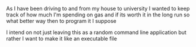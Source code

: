 As I have been driving to and from my house to university I wanted to keep track of how much
I'm spending on gas and if its worth it in the long run so what better way then to program it I suppose

I intend on not just leaving this as a random command line application but rather I want to make it like an executable file